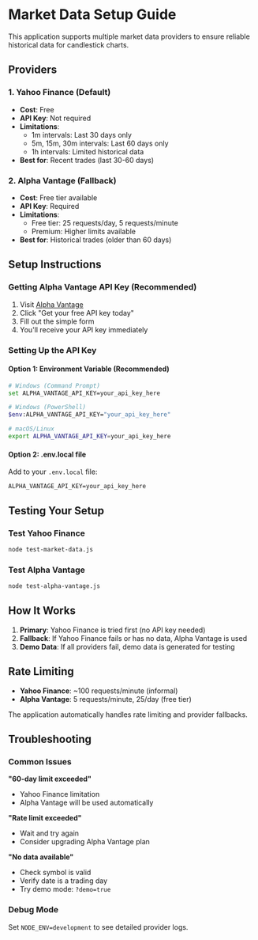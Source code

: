 # Market Data Setup Guide

This application supports multiple market data providers to ensure reliable historical data for candlestick charts.

## Providers

### 1. Yahoo Finance (Default)
- **Cost**: Free
- **API Key**: Not required
- **Limitations**: 
  - 1m intervals: Last 30 days only
  - 5m, 15m, 30m intervals: Last 60 days only
  - 1h intervals: Limited historical data
- **Best for**: Recent trades (last 30-60 days)

### 2. Alpha Vantage (Fallback)
- **Cost**: Free tier available
- **API Key**: Required
- **Limitations**:
  - Free tier: 25 requests/day, 5 requests/minute
  - Premium: Higher limits available
- **Best for**: Historical trades (older than 60 days)

## Setup Instructions

### Getting Alpha Vantage API Key (Recommended)

1. Visit [Alpha Vantage](https://www.alphavantage.co/support/#api-key)
2. Click "Get your free API key today"
3. Fill out the simple form
4. You'll receive your API key immediately

### Setting Up the API Key

#### Option 1: Environment Variable (Recommended)
```bash
# Windows (Command Prompt)
set ALPHA_VANTAGE_API_KEY=your_api_key_here

# Windows (PowerShell)
$env:ALPHA_VANTAGE_API_KEY="your_api_key_here"

# macOS/Linux
export ALPHA_VANTAGE_API_KEY=your_api_key_here
```

#### Option 2: .env.local file
Add to your `.env.local` file:
```
ALPHA_VANTAGE_API_KEY=your_api_key_here
```

## Testing Your Setup

### Test Yahoo Finance
```bash
node test-market-data.js
```

### Test Alpha Vantage
```bash
node test-alpha-vantage.js
```

## How It Works

1. **Primary**: Yahoo Finance is tried first (no API key needed)
2. **Fallback**: If Yahoo Finance fails or has no data, Alpha Vantage is used
3. **Demo Data**: If all providers fail, demo data is generated for testing

## Rate Limiting

- **Yahoo Finance**: ~100 requests/minute (informal)
- **Alpha Vantage**: 5 requests/minute, 25/day (free tier)

The application automatically handles rate limiting and provider fallbacks.

## Troubleshooting

### Common Issues

**"60-day limit exceeded"**
- Yahoo Finance limitation
- Alpha Vantage will be used automatically

**"Rate limit exceeded"**
- Wait and try again
- Consider upgrading Alpha Vantage plan

**"No data available"**
- Check symbol is valid
- Verify date is a trading day
- Try demo mode: `?demo=true`

### Debug Mode
Set `NODE_ENV=development` to see detailed provider logs.